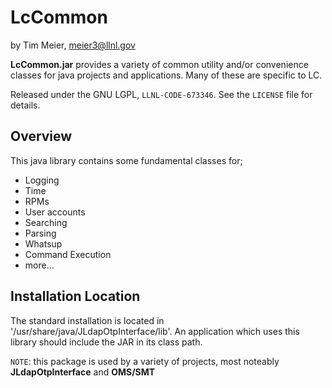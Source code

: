 LcCommon
=========================
by Tim Meier, [meier3@llnl.gov](mailto:meier3@llnl.gov)

**LcCommon.jar** provides a variety of common utility and/or convenience classes
for java projects and applications.  Many of these are specific to LC.

Released under the GNU LGPL, `LLNL-CODE-673346`.  See the `LICENSE`
file for details.

Overview
-------------------------
This java library contains some fundamental classes for;

* Logging
* Time
* RPMs
* User accounts
* Searching
* Parsing
* Whatsup
* Command Execution
* more...

Installation Location
-------------------------
The standard installation is located in '/usr/share/java/JLdapOtpInterface/lib'.  An application which
uses this library should include the JAR in its class path.

`NOTE`: this package is used by a variety of projects, most noteably **JLdapOtpInterface** and **OMS/SMT**


